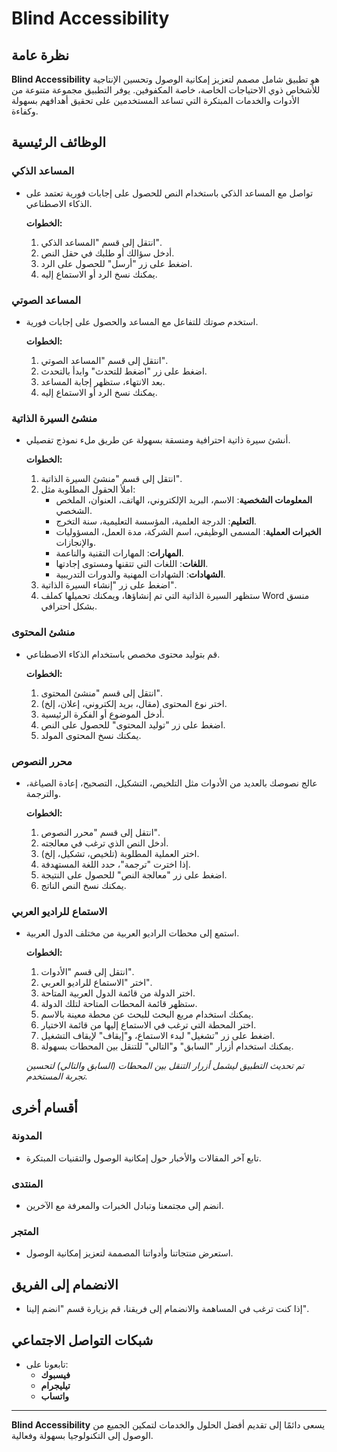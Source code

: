 # Blind Accessibility

## نظرة عامة

**Blind Accessibility** هو تطبيق شامل مصمم لتعزيز إمكانية الوصول وتحسين الإنتاجية للأشخاص ذوي الاحتياجات الخاصة، خاصة المكفوفين. يوفر التطبيق مجموعة متنوعة من الأدوات والخدمات المبتكرة التي تساعد المستخدمين على تحقيق أهدافهم بسهولة وكفاءة.

## الوظائف الرئيسية

### المساعد الذكي

- تواصل مع المساعد الذكي باستخدام النص للحصول على إجابات فورية تعتمد على الذكاء الاصطناعي.

  **الخطوات:**
  1. انتقل إلى قسم "المساعد الذكي".
  2. أدخل سؤالك أو طلبك في حقل النص.
  3. اضغط على زر "أرسل" للحصول على الرد.
  4. يمكنك نسخ الرد أو الاستماع إليه.

### المساعد الصوتي

- استخدم صوتك للتفاعل مع المساعد والحصول على إجابات فورية.

  **الخطوات:**
  1. انتقل إلى قسم "المساعد الصوتي".
  2. اضغط على زر "اضغط للتحدث" وابدأ بالتحدث.
  3. بعد الانتهاء، ستظهر إجابة المساعد.
  4. يمكنك نسخ الرد أو الاستماع إليه.

### منشئ السيرة الذاتية

- أنشئ سيرة ذاتية احترافية ومنسقة بسهولة عن طريق ملء نموذج تفصيلي.

  **الخطوات:**
  1. انتقل إلى قسم "منشئ السيرة الذاتية".
  2. املأ الحقول المطلوبة مثل:
      - **المعلومات الشخصية**: الاسم، البريد الإلكتروني، الهاتف، العنوان، الملخص الشخصي.
      - **التعليم**: الدرجة العلمية، المؤسسة التعليمية، سنة التخرج.
      - **الخبرات العملية**: المسمى الوظيفي، اسم الشركة، مدة العمل، المسؤوليات والإنجازات.
      - **المهارات**: المهارات التقنية والناعمة.
      - **اللغات**: اللغات التي تتقنها ومستوى إجادتها.
      - **الشهادات**: الشهادات المهنية والدورات التدريبية.
  3. اضغط على زر "إنشاء السيرة الذاتية".
  4. ستظهر السيرة الذاتية التي تم إنشاؤها، ويمكنك تحميلها كملف Word منسق بشكل احترافي.

### منشئ المحتوى

- قم بتوليد محتوى مخصص باستخدام الذكاء الاصطناعي.

  **الخطوات:**
  1. انتقل إلى قسم "منشئ المحتوى".
  2. اختر نوع المحتوى (مقال، بريد إلكتروني، إعلان، إلخ).
  3. أدخل الموضوع أو الفكرة الرئيسية.
  4. اضغط على زر "توليد المحتوى" للحصول على النص.
  5. يمكنك نسخ المحتوى المولد.

### محرر النصوص

- عالج نصوصك بالعديد من الأدوات مثل التلخيص، التشكيل، التصحيح، إعادة الصياغة، والترجمة.

  **الخطوات:**
  1. انتقل إلى قسم "محرر النصوص".
  2. أدخل النص الذي ترغب في معالجته.
  3. اختر العملية المطلوبة (تلخيص، تشكيل، إلخ).
  4. إذا اخترت "ترجمة"، حدد اللغة المستهدفة.
  5. اضغط على زر "معالجة النص" للحصول على النتيجة.
  6. يمكنك نسخ النص الناتج.

### الاستماع للراديو العربي

- استمع إلى محطات الراديو العربية من مختلف الدول العربية.

  **الخطوات:**
  1. انتقل إلى قسم "الأدوات".
  2. اختر "الاستماع للراديو العربي".
  3. اختر الدولة من قائمة الدول العربية المتاحة.
  4. ستظهر قائمة المحطات المتاحة لتلك الدولة.
  5. يمكنك استخدام مربع البحث للبحث عن محطة معينة بالاسم.
  6. اختر المحطة التي ترغب في الاستماع إليها من قائمة الاختيار.
  7. اضغط على زر "تشغيل" لبدء الاستماع، و"إيقاف" لإيقاف التشغيل.
  8. يمكنك استخدام أزرار "السابق" و"التالي" للتنقل بين المحطات بسهولة.

  *تم تحديث التطبيق ليشمل أزرار التنقل بين المحطات (السابق والتالي) لتحسين تجربة المستخدم.*

## أقسام أخرى

### المدونة

- تابع آخر المقالات والأخبار حول إمكانية الوصول والتقنيات المبتكرة.

### المنتدى

- انضم إلى مجتمعنا وتبادل الخبرات والمعرفة مع الآخرين.

### المتجر

- استعرض منتجاتنا وأدواتنا المصممة لتعزيز إمكانية الوصول.

## الانضمام إلى الفريق

- إذا كنت ترغب في المساهمة والانضمام إلى فريقنا، قم بزيارة قسم "انضم إلينا".

## شبكات التواصل الاجتماعي

- تابعونا على:
  - **فيسبوك**
  - **تيليجرام**
  - **واتساب**

---

**Blind Accessibility** يسعى دائمًا إلى تقديم أفضل الحلول والخدمات لتمكين الجميع من الوصول إلى التكنولوجيا بسهولة وفعالية.